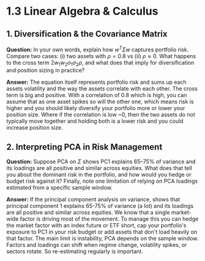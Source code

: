 # 1.3 Linear Algebra & Calculus

## 1. Diversification & the Covariance Matrix

**Question:** In your own words, explain how $w^T \Sigma w$ captures portfolio risk. Compare two cases: (i) two assets with $\rho = 0.8$ vs (ii) $\rho \approx 0$. What happens to the cross term $2w_1 w_2 \sigma_1 \sigma_2 \rho$, and what does that imply for diversification and position sizing in practice?

**Answer:** The equation itself represents portfolio risk and sums up each assets volatility and the way the assets correlate with each other. The cross term is big and positive. With a correlation of 0.8 which is high, you can assume that as one asset spikes so will the other one, which means risk is higher and you should likely diversify your portfolio more or lower your position size. Where if the correlation is low ~0, then the two assets do not typically move together and holding both is a lower risk and you could increase position size.

## 2. Interpreting PCA in Risk Management

**Question:** Suppose PCA on $\Sigma$ shows PC1 explains 65–75% of variance and its loadings are all positive and similar across equities. What does that tell you about the dominant risk in the portfolio, and how would you hedge or budget risk against it? Finally, note one limitation of relying on PCA loadings estimated from a specific sample window.

**Answer:** If the principal component analysis on variance, shows that principal component 1 explains 65-75% of variance (a lot) and its loadings are all positive and similar across equities. We know that a single market-wide factor is driving most of the movement. To manage this you can hedge the market factor with an index future or ETF short, cap your portfolio's exposure to PC1 in your risk budget or add assets that don't load heavily on that factor. The main limit is instability, PCA depends on the sample window. Factors and loadings can shift when regime change, volatility spikes, or sectors rotate. So re-estimating regularly is important.
